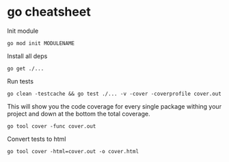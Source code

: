 # go cheatsheet

Init module
```
go mod init MODULENAME
```
Install all deps
```
go get ./...
```
Run tests 
```
go clean -testcache && go test ./... -v -cover -coverprofile cover.out
```
This will show you the code coverage for every single package withing your project and down at the bottom the total coverage.
```
go tool cover -func cover.out
```
Convert tests to html
```
go tool cover -html=cover.out -o cover.html
```
